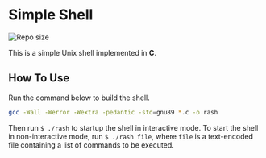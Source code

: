 # Simple Shell

![Repo size](https://img.shields.io/github/repo-size/Elmahdi1962/simple_shell)

This is a simple Unix shell implemented in __C__.

## How To Use

Run the command below to build the shell.

```bash
gcc -Wall -Werror -Wextra -pedantic -std=gnu89 *.c -o rash
```

Then run `$ ./rash` to startup the shell in interactive mode. To start the shell in non-interactive mode, run `$ ./rash file`, where `file` is a text-encoded file containing a list of commands to be executed.
